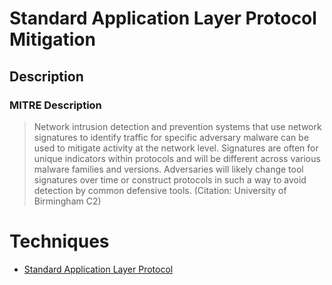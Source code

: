 
# Standard Application Layer Protocol Mitigation

## Description

### MITRE Description

> Network intrusion detection and prevention systems that use network signatures to identify traffic for specific adversary malware can be used to mitigate activity at the network level. Signatures are often for unique indicators within protocols and will be different across various malware families and versions. Adversaries will likely change tool signatures over time or construct protocols in such a way to avoid detection by common defensive tools. (Citation: University of Birmingham C2)


# Techniques


* [Standard Application Layer Protocol](../techniques/Standard-Application-Layer-Protocol.md)

